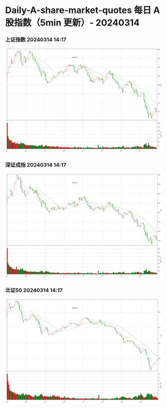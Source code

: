 
# Daily-A-share-market-quotes 每日 A 股指数（5min 更新）- 20240314

### 上证指数 20240314 14:17
![](./fig/2024/3/20240314-sh000001.png)

### 深证成指 20240314 14:17
![](./fig/2024/3/20240314-sz399001.png)

### 北证50 20240314 14:17
![](./fig/2024/3/20240314-bj899050.png)
